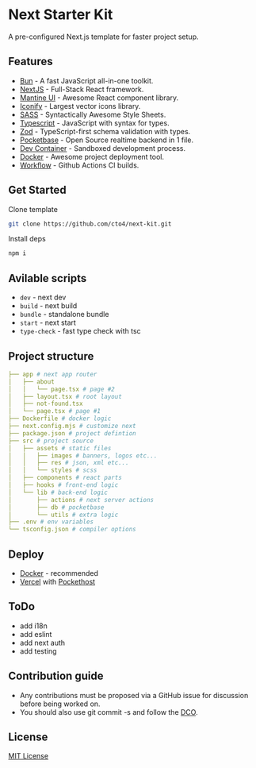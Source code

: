 # Next Starter Kit

A pre-configured Next.js template for faster project setup.

## Features

- [Bun](https://bun.sh) - A fast JavaScript all-in-one toolkit.
- [NextJS](https://nextjs.org) - Full-Stack React framework.
- [Mantine UI](https://mantine.dev) - Awesome React component library.
- [Iconify](https://icon-sets.iconify.design) - Largest vector icons library.
- [SASS](https://sass-lang.com) - Syntactically Awesome Style Sheets.
- [Typescript](https://typescriptlang.org) - JavaScript with syntax for types.
- [Zod](https://zod.dev) - TypeScript-first schema validation with types.
- [Pocketbase](http://pocketbase.io) - Open Source realtime backend in 1 file.
- [Dev Container](https://containers.dev) - Sandboxed development process.
- [Docker](https://www.docker.com) - Awesome project deployment tool.
- [Workflow](https://github.com/features/actions) - Github Actions CI builds.

## Get Started

Clone template

```bash
git clone https://github.com/cto4/next-kit.git
```

Install deps

```bash
npm i
```

## Avilable scripts

- `dev` - next dev
- `build` - next build
- `bundle` - standalone bundle
- `start` - next start
- `type-check` - fast type check with tsc

## Project structure

```yml
├── app # next app router
│   ├── about
│   │   └── page.tsx # page #2
│   ├── layout.tsx # root layout
│   ├── not-found.tsx
│   └── page.tsx # page #1
├── Dockerfile # docker logic
├── next.config.mjs # customize next
├── package.json # project defintion
├── src # project source
│   ├── assets # static files
│   │   ├── images # banners, logos etc...
│   │   ├── res # json, xml etc...
│   │   └── styles # scss
│   ├── components # react parts
│   ├── hooks # front-end logic
│   └── lib # back-end logic
│       ├── actions # next server actions
│       ├── db # pocketbase
│       └── utils # extra logic
├── .env # env variables
└── tsconfig.json # compiler options
```

## Deploy

- [Docker](https://www.docker.com) - recommended
- [Vercel](https://vercel.com) with [Pockethost](https://pockethost.io)

## ToDo
- add i18n
- add eslint
- add next auth
- add testing

## Contribution guide

- Any contributions must be proposed via a GitHub issue for discussion before being worked on.
- You should also use git commit -s and follow the [DCO](https://developercertificate.org).

## License

[MIT License](https://github.com/cto4/next-kit/blob/main/LICENSE)
